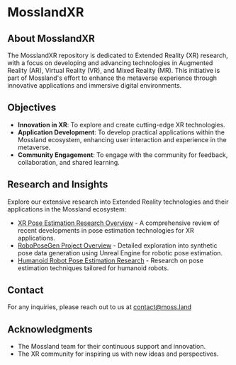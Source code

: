 # MosslandXR

## About MosslandXR

The MosslandXR repository is dedicated to Extended Reality (XR) research, with a focus on developing and advancing technologies in Augmented Reality (AR), Virtual Reality (VR), and Mixed Reality (MR). This initiative is part of Mossland's effort to enhance the metaverse experience through innovative applications and immersive digital environments.

## Objectives

- **Innovation in XR**: To explore and create cutting-edge XR technologies.
- **Application Development**: To develop practical applications within the Mossland ecosystem, enhancing user interaction and experience in the metaverse.
- **Community Engagement**: To engage with the community for feedback, collaboration, and shared learning.

## Research and Insights

Explore our extensive research into Extended Reality technologies and their applications in the Mossland ecosystem:
- [XR Pose Estimation Research Overview](./XR_Pose_Estimation_Research_Overview.md) - A comprehensive review of recent developments in pose estimation technologies for XR applications.
- [RoboPoseGen Project Overview](./RoboPoseGen/) - Detailed exploration into synthetic pose data generation using Unreal Engine for robotic pose estimation.
- [Humanoid Robot Pose Estimation Research](./Humanoid_Robot_Pose_Estimation_Research.md) - Research on pose estimation techniques tailored for humanoid robots.

## Contact

For any inquiries, please reach out to us at [contact@moss.land](mailto:contact@moss.land)

## Acknowledgments

- The Mossland team for their continuous support and innovation.
- The XR community for inspiring us with new ideas and perspectives.
